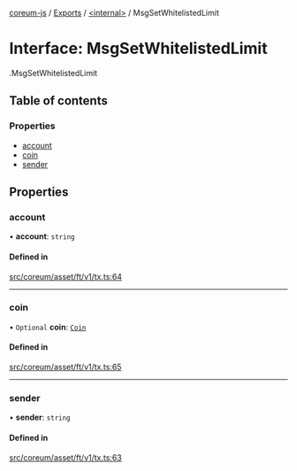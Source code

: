 [coreum-js](../README.md) / [Exports](../modules.md) / [<internal\>](../modules/internal_.md) / MsgSetWhitelistedLimit

# Interface: MsgSetWhitelistedLimit

[<internal>](../modules/internal_.md).MsgSetWhitelistedLimit

## Table of contents

### Properties

- [account](internal_.MsgSetWhitelistedLimit.md#account)
- [coin](internal_.MsgSetWhitelistedLimit.md#coin)
- [sender](internal_.MsgSetWhitelistedLimit.md#sender)

## Properties

### account

• **account**: `string`

#### Defined in

[src/coreum/asset/ft/v1/tx.ts:64](https://github.com/CooperFoundation/coreum-js/blob/bdb622b/src/coreum/asset/ft/v1/tx.ts#L64)

___

### coin

• `Optional` **coin**: [`Coin`](../modules/internal_.md#coin)

#### Defined in

[src/coreum/asset/ft/v1/tx.ts:65](https://github.com/CooperFoundation/coreum-js/blob/bdb622b/src/coreum/asset/ft/v1/tx.ts#L65)

___

### sender

• **sender**: `string`

#### Defined in

[src/coreum/asset/ft/v1/tx.ts:63](https://github.com/CooperFoundation/coreum-js/blob/bdb622b/src/coreum/asset/ft/v1/tx.ts#L63)

